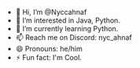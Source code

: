 - 👋 Hi, I’m @Nyccahnaf
- 👀 I’m interested in Java, Python.
- 🌱 I’m currently learning Python.
- 📫 Reach me on Discord: nyc_ahnaf
- 😄 Pronouns: he/him
- ⚡ Fun fact: I'm Cool.

<!---
Nyccahnaf/Nyccahnaf is a ✨ special ✨ repository because its `README.md` (this file) appears on your GitHub profile.
You can click the Preview link to take a look at your changes.
--->
